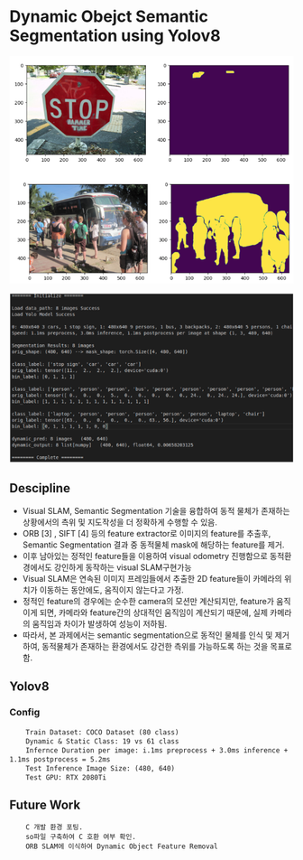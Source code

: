# Dynamic Obejct Semantic Segmentation using Yolov8

<p align="left"><img src = "figure/inference_picture.png" width = '600'/></p>
<p align="left"><img src = "figure/inference_result.png" width = '600'/></p>

## Descipline
* Visual SLAM, Semantic Segmentation 기술을 융합하여 동적 물체가 존재하는 상황에서의 측위 및
지도작성을 더 정확하게 수행할 수 있음.          
* ORB [3] , SIFT [4] 등의 feature extractor로 이미지의 feature를 추출후, Semantic Segmentation 결과 중 동적물체 mask에 해당하는 feature를 제거.            
* 이후 남아있는 정적인 feature들을 이용하여 visual odometry 진행함으로 동적환경에서도 강인하게 동작하는 visual SLAM구현가능            
* Visual SLAM은 연속된 이미지 프레임들에서 추출한 2D feature들이 카메라의 위치가 이동하는 동안에도, 움직이지 않는다고 가정.         
* 정적인 feature의 경우에는 순수한 camera의 모션만 계산되지만, feature가 움직이게 되면, 카메라와 feature간의 상대적인 움직임이 계산되기 때문에, 실제 카메라의 움직임과 차이가 발생하여 성능이 저하됨.            
* 따라서, 본 과제에서는 semantic segmentation으로 동적인 물체를 인식 및 제거하여, 동적물체가 존재하는 환경에서도 강건한 측위를 가능하도록 하는 것을 목표로 함.          

## Yolov8
### Config
```
    Train Dataset: COCO Dataset (80 class)            
    Dynamic & Static Class: 19 vs 61 class            
    Infernce Duration per image: i.1ms preprocess + 3.0ms inference + 1.1ms postprocess = 5.2ms            
    Test Inference Image Size: (480, 640)            
    Test GPU: RTX 2080Ti            
```

## Future Work
```
    C 개발 환경 포팅.            
    so파일 구축하여 C 호환 여부 확인.            
    ORB SLAM에 이식하여 Dynamic Object Feature Removal            
```

